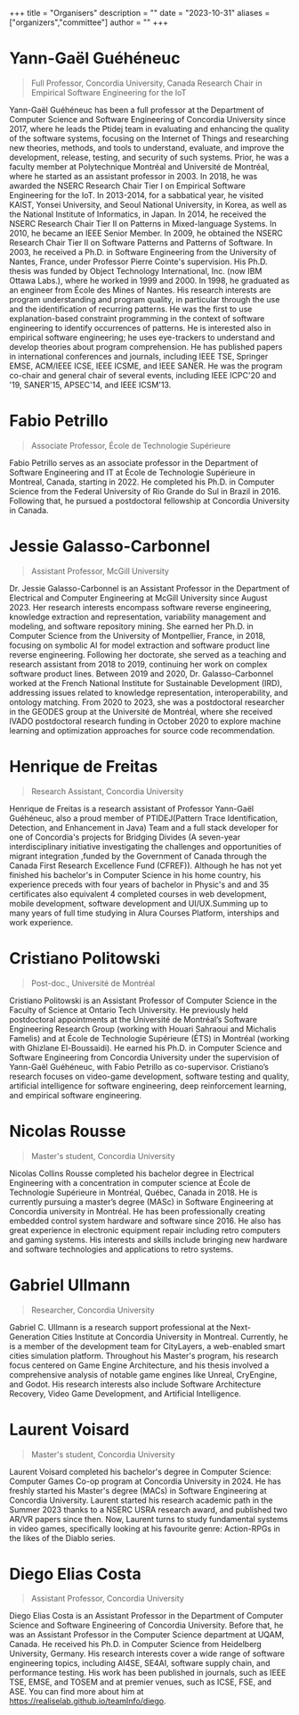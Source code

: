 +++
title = "Organisers"
description = ""
date = "2023-10-31"
aliases = ["organizers","committee"]
author = ""
+++

# Yann-Gaël Guéhéneuc
> Full Professor, Concordia University, Canada Research Chair in Empirical Software Engineering for the IoT

Yann-Gaël Guéhéneuc has been a full professor at the Department of Computer Science and Software Engineering of Concordia University since 2017, where he leads the Ptidej team in evaluating and enhancing the quality of the software systems, focusing on the Internet of Things and researching new theories, methods, and tools to understand, evaluate, and improve the development, release, testing, and security of such systems. Prior, he was a faculty member at Polytechnique Montréal and Université de Montréal, where he started as an assistant professor in 2003. In 2018, he was awarded the NSERC Research Chair Tier I on Empirical Software Engineering for the IoT. In 2013-2014, for a sabbatical year, he visited KAIST, Yonsei University, and Seoul National University, in Korea, as well as the National Institute of Informatics, in Japan. In 2014, he received the NSERC Research Chair Tier II on Patterns in Mixed-language Systems. In 2010, he became an IEEE Senior Member. In 2009, he obtained the NSERC Research Chair Tier II on Software Patterns and Patterns of Software. In 2003, he received a Ph.D. in Software Engineering from the University of Nantes, France, under Professor Pierre Cointe's supervision. His Ph.D. thesis was funded by Object Technology International, Inc. (now IBM Ottawa Labs.), where he worked in 1999 and 2000. In 1998, he graduated as an engineer from École des Mines of Nantes. His research interests are program understanding and program quality, in particular through the use and the identification of recurring patterns. He was the first to use explanation-based constraint programming in the context of software engineering to identify occurrences of patterns. He is interested also in empirical software engineering; he uses eye-trackers to understand and develop theories about program comprehension. He has published papers in international conferences and journals, including IEEE TSE, Springer EMSE, ACM/IEEE ICSE, IEEE ICSME, and IEEE SANER. He was the program co-chair and general chair of several events, including IEEE ICPC'20 and '19, SANER'15, APSEC'14, and IEEE ICSM'13. 

# Fabio Petrillo
> Associate Professor, École de Technologie Supérieure

Fabio Petrillo serves as an associate professor in the Department of Software Engineering and IT at École de Technologie Supérieure in Montreal, Canada, starting in 2022. He completed his Ph.D. in Computer Science from the Federal University of Rio Grande do Sul in Brazil in 2016. Following that, he pursued a postdoctoral fellowship at Concordia University in Canada.

# Jessie Galasso-Carbonnel
> Assistant Professor, McGill University

Dr. Jessie Galasso-Carbonnel is an Assistant Professor in the Department of Electrical and Computer Engineering at McGill University since August 2023. Her research interests encompass software reverse engineering, knowledge extraction and representation, variability management and modeling, and software repository mining.
She earned her Ph.D. in Computer Science from the University of Montpellier, France, in 2018, focusing on symbolic AI for model extraction and software product line reverse engineering. Following her doctorate, she served as a teaching and research assistant from 2018 to 2019, continuing her work on complex software product lines. Between 2019 and 2020, Dr. Galasso-Carbonnel worked at the French National Institute for Sustainable Development (IRD), addressing issues related to knowledge representation, interoperability, and ontology matching.
From 2020 to 2023, she was a postdoctoral researcher in the GEODES group at the Université de Montréal, where she received IVADO postdoctoral research funding in October 2020 to explore machine learning and optimization approaches for source code recommendation.

# Henrique de Freitas
> Research Assistant, Concordia University

Henrique de Freitas is a research assistant of Professor Yann-Gaël Guéhéneuc, also a proud member of PTIDEJ(Pattern Trace Identification, Detection, and Enhancement in Java) Team and a full stack developer for one of Concordia's projects for Bridging Divides (A seven-year interdisciplinary initiative investigating the challenges and opportunities of migrant integration ,funded by the Government of Canada through the Canada First Research Excellence Fund (CFREF)).
Although he has not yet finished his bachelor's in Computer Science in his home country, his experience preceds with four years of bachelor in Physic's and and 35 certificates also equivalent 4 completed courses in web development, mobile development, software development and UI/UX.Summing up to many years of full time studying in Alura Courses Platform, interships and work experience.

# Cristiano Politowski
> Post-doc., Université de Montréal

Cristiano Politowski is an Assistant Professor of Computer Science in the Faculty of Science at Ontario Tech University. He previously held postdoctoral appointments at the Université de Montréal’s Software Engineering Research Group (working with Houari Sahraoui and Michalis Famelis) and at École de Technologie Supérieure (ÉTS) in Montréal (working with Ghizlane El-Boussaidi). He earned his Ph.D. in Computer Science and Software Engineering from Concordia University under the supervision of Yann-Gaël Guéhéneuc, with Fabio Petrillo as co-supervisor. Cristiano’s research focuses on video-game development, software testing and quality, artificial intelligence for software engineering, deep reinforcement learning, and empirical software engineering. 

# Nicolas Rousse
> Master's student, Concordia University

Nicolas Collins Rousse completed his bachelor degree in Electrical Engineering with a concentration in computer science at École de Technologie Supérieure in Montréal, Québec, Canada in 2018. He is currently pursuing a master’s degree (MASc) in Software Engineering at Concordia university in Montréal. He has been professionally creating embedded control system hardware and software since 2016. He also has great experience in electronic equipment repair including retro computers and gaming systems. His interests and skills include bringing new hardware and software technologies and applications to retro systems.

# Gabriel Ullmann
> Researcher, Concordia University

Gabriel C. Ullmann is a research support professional at the Next-Generation Cities Institute at Concordia University in Montreal. Currently, he is a member of the development team for CityLayers, a web-enabled smart cities simulation platform. Throughout his Master's program, his research focus centered on Game Engine Architecture, and his thesis involved a comprehensive analysis of notable game engines like Unreal, CryEngine, and Godot. His research interests also include Software Architecture Recovery, Video Game Development, and Artificial Intelligence.

# Laurent Voisard
> Master's student, Concordia University

Laurent Voisard completed his bachelor's degree in Computer Science: Computer Games Co-op program at Concordia University in 2024. He has freshly started his Master's degree (MACs) in Software Engineering at Concordia University. Laurent started his research academic path in the Summer 2023 thanks to a NSERC USRA research award, and published two AR/VR papers since then. Now, Laurent turns to study fundamental systems in video games, specifically looking at his favourite genre: Action-RPGs in the likes of the Diablo series.


# Diego Elias Costa
> Assistant Professor, Concordia University

Diego Elias Costa is an Assistant Professor in the Department of Computer Science and Software Engineering of Concordia University. Before that, he was an Assistant Professor in the Computer Science department at UQAM, Canada. He received his Ph.D. in Computer Science from Heidelberg University, Germany. His research interests cover a wide range of software engineering topics, including AI4SE, SE4AI, software supply chain, and performance testing. His work has been published in journals, such as IEEE TSE, EMSE, and TOSEM and at premier venues, such as ICSE, FSE, and ASE. You can find more about him at https://realiselab.github.io/teamInfo/diego.